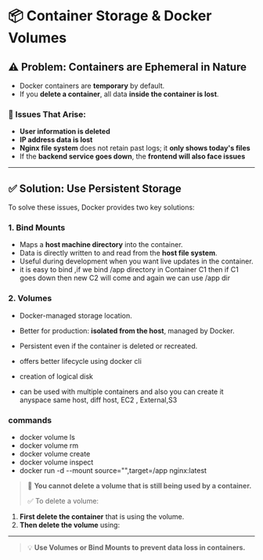 # 📦 Container Storage & Docker Volumes

## ⚠️ Problem: Containers are Ephemeral in Nature

- Docker containers are **temporary** by default.
- If you **delete a container**, all data **inside the container is lost**.

### 🔴 Issues That Arise:
- **User information is deleted**
- **IP address data is lost**
- **Nginx file system** does not retain past logs; it **only shows today's files**
- If the **backend service goes down**, the **frontend will also face issues**

---

## ✅ Solution: Use Persistent Storage

To solve these issues, Docker provides two key solutions:

### 1. **Bind Mounts**
- Maps a **host machine directory** into the container.
- Data is directly written to and read from the **host file system**.
- Useful during development when you want live updates in the container.
- it is easy to bind ,if we bind /app directory in Container C1 then if C1 goes down then new C2 will come and again we can use /app dir 


### 2. **Volumes**
- Docker-managed storage location.
- Better for production: **isolated from the host**, managed by Docker.
- Persistent even if the container is deleted or recreated.

- offers better lifecycle using docker cli
- creation of logical disk 
- can be used with multiple containers and also you can create it anyspace same host, diff host, EC2 , External,S3 

### commands 
- docker volume ls
- docker volume rm <volume-name>
- docker volume create <volume-name>
- docker volume inspect <vol name>
- docker run -d --mount source="<vol name>",target=/app nginx:latest

> 🔐 **You cannot delete a volume that is still being used by a container.**
>
> ✅ To delete a volume:
1. **First delete the container** that is using the volume.
2. **Then delete the volume** using:

---

> 💡 **Use Volumes or Bind Mounts to prevent data loss in containers.**

